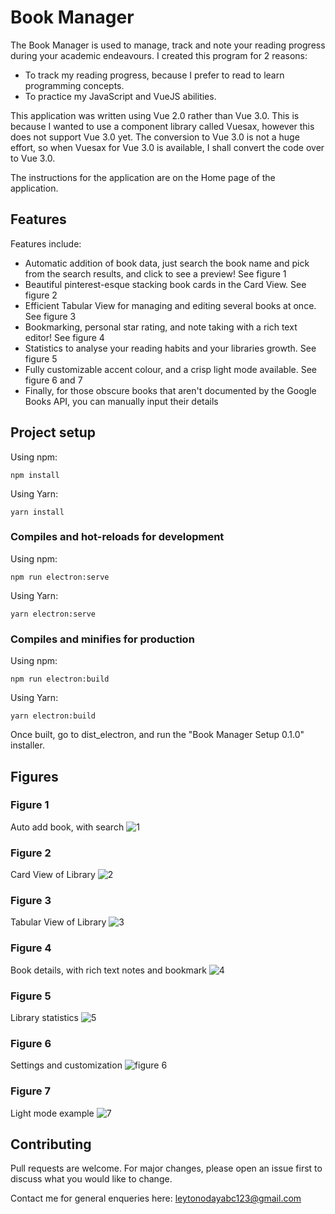 # Book Manager

The Book Manager is used to manage, track and note your reading progress during your academic endeavours. I created this program for 
2 reasons:
- To track my reading progress, because I prefer to read to learn programming concepts. 
- To practice my JavaScript and VueJS abilities. 

This application was written using Vue 2.0 rather than Vue 3.0. This is 
because I wanted to use a component library called Vuesax, however this does not support Vue 3.0 yet. The conversion to Vue 3.0
is not a huge effort, so when Vuesax for Vue 3.0 is available, I shall convert the code over to Vue 3.0. 

The instructions for the application are on the Home page of the application.

## Features
Features include:
- Automatic addition of book data, just search the book name and pick from the search results, and click to see a preview! See figure 1
- Beautiful pinterest-esque stacking book cards in the Card View. See figure 2
- Efficient Tabular View for managing and editing several books at once. See figure 3
- Bookmarking, personal star rating, and note taking with a rich text editor! See figure 4
- Statistics to analyse your reading habits and your libraries growth. See figure 5
- Fully customizable accent colour, and a crisp light mode available. See figure 6 and 7
- Finally, for those obscure books that aren't documented by the Google Books API, you can manually input their details

## Project setup
Using npm:
```
npm install
```
Using Yarn:
```
yarn install
```

### Compiles and hot-reloads for development
Using npm:
```
npm run electron:serve
```
Using Yarn:
```
yarn electron:serve
```

### Compiles and minifies for production
Using npm:
```
npm run electron:build
```
Using Yarn:
```
yarn electron:build
```

Once built, go to dist_electron, and run the "Book Manager Setup 0.1.0" installer. 

## Figures

### Figure 1
Auto add book, with search 
![1](https://user-images.githubusercontent.com/36010516/147797917-7ee5c692-f757-4aad-899e-973e0d259776.png)

### Figure 2
Card View of Library
![2](https://user-images.githubusercontent.com/36010516/147797918-8fe7987b-23fd-4167-9286-fd2c5862a128.png)

### Figure 3
Tabular View of Library
![3](https://user-images.githubusercontent.com/36010516/147797926-7a1424b6-3c49-4fa7-986f-847d339a77a9.png)

### Figure 4
Book details, with rich text notes and bookmark
![4](https://user-images.githubusercontent.com/36010516/147797931-5424e588-a49f-44c0-bd73-c189c9df7591.png)

### Figure 5
Library statistics
![5](https://user-images.githubusercontent.com/36010516/147797940-b70737dd-b334-4c60-89f3-32d7e5c258aa.png)

### Figure 6
Settings and customization
![figure 6](https://user-images.githubusercontent.com/36010516/118420501-e9ef2880-b6b6-11eb-8c72-0875067c626a.png)

### Figure 7
Light mode example
![7](https://user-images.githubusercontent.com/36010516/147797941-bad7ecac-b60f-4341-b582-006240464730.png)


## Contributing
Pull requests are welcome. For major changes, please open an issue first to discuss what you would like to change.

Contact me for general enqueries here: leytonodayabc123@gmail.com

